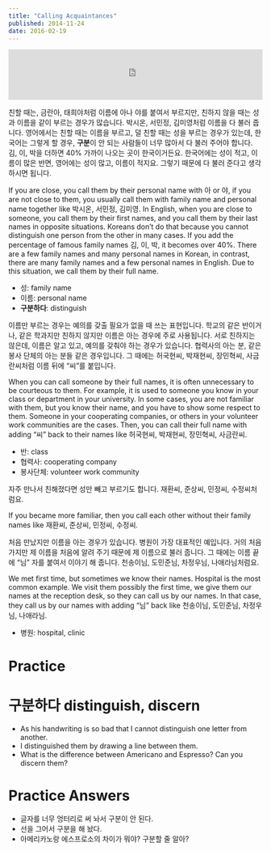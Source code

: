 ```yaml
---
title: "Calling Acquaintances"
published: 2014-11-24
date: 2016-02-19
---
```

<iframe id="audio_iframe" src="https://www.podbean.com/media/player/audio/postId/5384412/url/http%253A%252F%252Fwiseinit.podbean.com%252Fe%252Fcalling-acquaintances%252F/initByJs/1/auto/1?skin=5" width="100%" height="100" frameborder="0" scrolling="no"></iframe>

친할 때는, 금란아, 태희야처럼 이름에 아나 야를 붙여서 부르지만, 친하지 않을 때는 성과 이름을 같이 부르는 경우가 많습니다. 박시온, 서민정, 김미영처럼 이름을 다 불러 줍니다. 영어에서는 친할 때는 이름을 부르고, 덜 친할 때는 성을 부르는 경우가 있는데, 한국어는 그렇게 할 경우, <span style="color: # ff0000;"><strong>구분</strong></span>이 안 되는 사람들이 너무 많아서 다 불러 주어야 합니다. 김, 이, 박을 더하면 40% 가까이 나오는 곳이 한국이거든요. 한국어에는 성이 적고, 이름이 많은 반면, 영어에는 성이 많고, 이름이 적지요. 그렇기 때문에 다 불러 준다고 생각하시면 됩니다.

If you are close, you call them by their personal name with 아 or 야, if you are not close to them, you usually call them with family name and personal name together like 박시온, 서민정, 김미영. In English, when you are close to someone, you call them by their first names, and you call them by their last names in opposite situations. Koreans don’t do that because you cannot distinguish one person from the other in many cases. If you add the percentage of famous family names 김, 이, 박, it becomes over 40%. There are a few family names and many personal names in Korean, in contrast, there are many family names and a few personal names in English. Due to this situation, we call them by their full name.

* 성: family name
* 이름: personal name
* <span style="color: # ff0000;"><strong>구분하다</strong></span>: distinguish

이름만 부르는 경우는 예의를 갖출 필요가 없을 때 쓰는 표현입니다. 학교의 같은 반이거나, 같은 학과지만 친하지 않지만 이름은 아는 경우에 주로 사용됩니다. 서로 친하지는 않은데, 이름은 알고 있고, 예의를 갖춰야 하는 경우가 있습니다. 협력사의 아는 분, 같은 봉사 단체의 아는 분들 같은 경우입니다. 그 때에는 허국현씨, 박재현씨, 장민혁씨, 사금란씨처럼 이름 뒤에 “씨”를 붙입니다.

When you can call someone by their full names, it is often unnecessary to be courteous to them. For example, it is used to someone you know in your class or department in your university. In some cases, you are not familiar with them, but you know their name, and you have to show some respect to them. Someone in your cooperating companies, or others in your volunteer work communities are the cases. Then, you can call their full name with adding “씨” back to their names like 허국현씨, 박재현씨, 장민혁씨, 사금란씨.

* 반: class
* 협력사: cooperating company
* 봉사단체: volunteer work community

자주 만나서 친해졌다면 성만 빼고 부르기도 합니다. 재환씨, 준상씨, 민정씨, 수정씨처럼요.

If you became more familiar, then you call each other without their family names like 재환씨, 준상씨, 민정씨, 수정씨.

처음 만났지만 이름을 아는 경우가 있습니다. 병원이 가장 대표적인 예입니다. 거의 처음 가지만 제 이름을 처음에 알려 주기 때문에 제 이름으로 불러 줍니다. 그 때에는 이름 끝에 “님” 자를 붙여서 이야기 해 줍니다. 천송이님, 도민준님, 차정우님, 나애라님처럼요.

We met first time, but sometimes we know their names. Hospital is the most common example. We visit them possibly the first time, we give them our names at the reception desk, so they can call us by our names. In that case, they call us by our names with adding “님” back like 천송이님, 도민준님, 차정우님, 나애라님.

* 병원: hospital, clinic


#  Practice

#  구분하다 distinguish, discern

* As his handwriting is so bad that I cannot distinguish one letter from another.
* I distinguished them by drawing a line between them.
* What is the difference between Americano and Espresso? Can you discern them?

#  Practice Answers

* 글자를 너무 엉터리로 써 놔서 구분이 안 된다.
* 선을 그어서 구분을 해 놨다.
* 아메리카노랑 에스프로소의 차이가 뭐야? 구분할 줄 알아?
